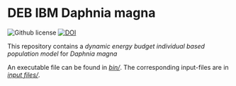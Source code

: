 # DEB IBM Daphnia magna

 ![Github license](https://img.shields.io/github/license/gaiac-eco/DEB_IBM_Daphnia_magna.svg)
 [![DOI](https://zenodo.org/badge/156427855.svg)](https://zenodo.org/badge/latestdoi/156427855)

 This repository contains a *dynamic energy budget individual based population model* for *Daphnia magna*
 
 An executable file can be found in [*bin/*](https://github.com/gaiac-eco/DEB_IBM_Daphnia_magna/tree/master/bin). The corresponding input-files are in [*input files/*](https://github.com/gaiac-eco/DEB_IBM_Daphnia_magna/tree/master/input%20files).
 

